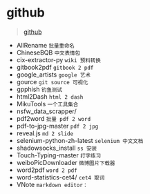 # github    
> [github](F:\github)

- AllRename `批量重命名`
- ChineseBQB `中文表情包`
- cix-extractor-py `wiki 预料转换`
- gitbook2pdf `gitbook 2 pdf`
- google_artists `google 艺术`
- gource `git source 可视化`
- gpphish `钓鱼测试`
- html2Dash `html 2 dash`
- MikuTools `一个工具集合`
- nsfw_data_scrapper/
- pdf2word `批量 pdf 2 word`
- pdf-to-jpg-master `pdf 2 jpg`
- reveal.js `md 2 slide`
- selenium-python-zh-latest `selenium 中文文档`
- shadowsocks_install `ss 安装`
- Touch-Typing-master `打字练习`
- weiboPicDownloader `微博图片下载器`
- word2pdf `word 2 pdf`
- word-statistics-cet4/  `cet4 取词`
-  VNote `markdown editor：`

